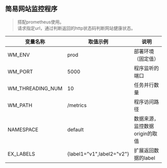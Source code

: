 ## 简易网站监控程序
> 搭配prometheus使用。 \
> 请求指定url，通过判断返回的http状态码判断网站健康状态。
> 


| 变量名称    | 取值示例                   | 说明                 |
|---------|------------------------|--------------------|
| WM_ENV  | prod                   | 部署环境（固定值）          |
| WM_PORT | 5000                   | 程序监听的端口            |
|  WM_THREADING_NUM       | 10                     | 任务并行数量             |
| WM_PATH| /metrics               | 程序访问路径             | 
|NAMESPACE| default        | 数据来源，监控数据origin的取值 |
| EX_LABELS | {label1="v1",label2="v2"} | 扩展返回数据的label       |
